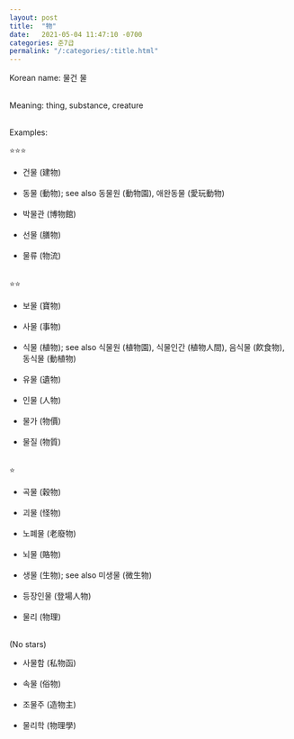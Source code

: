```yaml
---
layout: post
title:  "物"
date:   2021-05-04 11:47:10 -0700
categories: 준7급
permalink: "/:categories/:title.html"
---
```


Korean name: 물건 물 <br><br>

Meaning: thing, substance, creature <br><br>

Examples:

⭐⭐⭐
* 건물 (建物) <br><br>
* 동물 (動物); see also 동물원 (動物園), 애완동물 (愛玩動物) <br><br>
* 박물관 (博物館) <br><br>
* 선물 (膳物) <br><br>
* 물류 (物流) <br><br>

⭐⭐
* 보물 (寶物) <br><br>
* 사물 (事物) <br><br>
* 식물 (植物); see also 식물원 (植物園), 식물인간 (植物人間), 음식물 (飮食物), 동식물 (動植物) <br><br>
* 유물 (遺物) <br><br>
* 인물 (人物) <br><br>
* 물가 (物價) <br><br>
* 물질 (物質) <br><br>

⭐
* 곡물 (穀物) <br><br>
* 괴물 (怪物) <br><br>
* 노폐물 (老廢物) <br><br>
* 뇌물 (賂物) <br><br>
* 생물 (生物); see also 미생물 (微生物) <br><br>
* 등장인물 (登場人物) <br><br>
* 물리 (物理) <br><br>

(No stars)
* 사물함 (私物函) <br><br>
* 속물 (俗物) <br><br>
* 조물주 (造物主) <br><br>
* 물리학 (物理學) <br><br>